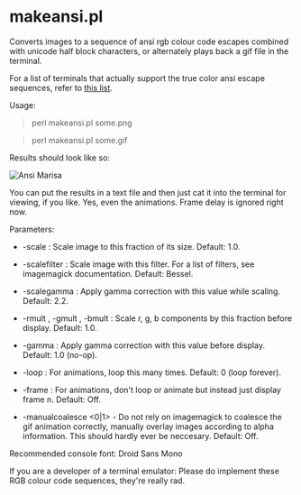 makeansi.pl
===========

Converts images to a sequence of ansi rgb colour code 
escapes combined with unicode half block characters,
or alternately plays back a gif file in the terminal.

For a list of terminals that actually support the 
true color ansi escape sequences, refer to 
[this list](https://gist.github.com/XVilka/8346728).

Usage:

   > perl makeansi.pl some.png

   > perl makeansi.pl some.gif 

Results should look like so:

![Ansi Marisa](http://aka-san.halcy.de/ansimari.png)

You can put the results in a text file and then just
cat it into the terminal for viewing, if you like. Yes,
even the animations. Frame delay is ignored right now.

Parameters:

   * -scale <float>: Scale image to this fraction of 
      its size. Default: 1.0.
 
   * -scalefilter <string>: Scale image with this 
      filter. For a list of filters, see imagemagick 
      documentation. Default: Bessel.

   * -scalegamma <float>: Apply gamma correction with 
      this value while scaling. Default: 2.2.

   * -rmult <float>, -gmult <float>, -bmult <float>: 
      Scale r, g, b components by this fraction before 
      display. Default: 1.0.
   
   * -gamma <float>: Apply gamma correction with this 
      value before display. Default: 1.0 (no-op).
                 
   * -loop <int>: For animations, loop this many times.
      Default: 0 (loop forever).

   * -frame <int>: For animations, don't loop or 
      animate but instead just display frame n. 
      Default: Off.

   * -manualcoalesce <0|1> - Do not rely on imagemagick 
      to coalesce the gif animation correctly, manually
      overlay images according to alpha information.
      This should hardly ever be neccesary. Default:
      Off.

Recommended console font: Droid Sans Mono

If you are a developer of a terminal emulator: Please
do implement these RGB colour code sequences, they're
really rad.


